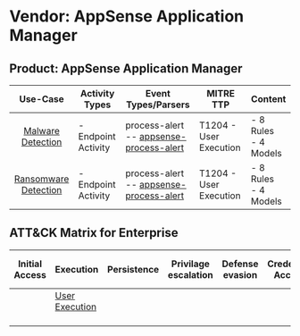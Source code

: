 Vendor: AppSense Application Manager
====================================
Product: AppSense Application Manager
-------------------------------------
|                              Use-Case                               | Activity Types      | Event Types/Parsers                                                                                    | MITRE TTP                  | Content                   |
|:-------------------------------------------------------------------:| ------------------- | ------------------------------------------------------------------------------------------------------ | -------------------------- | ------------------------- |
|    [Malware Detection](../UseCases/usecase_malware_detection.md)    | - Endpoint Activity |  process-alert<br> -- [appsense-process-alert](../Parsers/parserContent_appsense-process-alert.md)<br> | T1204 - User Execution<br> |  - 8 Rules<br> - 4 Models |
| [Ransomware Detection](../UseCases/usecase_ransomware_detection.md) | - Endpoint Activity |  process-alert<br> -- [appsense-process-alert](../Parsers/parserContent_appsense-process-alert.md)<br> | T1204 - User Execution<br> |  - 8 Rules<br> - 4 Models |

ATT&CK Matrix for Enterprise
----------------------------
| Initial Access | Execution                                                           | Persistence | Privilage escalation | Defense evasion | Credential Access | Discovery | Lateral Movement | Collection | Command and Control | Exfiltration | Impact |
| -------------- | ------------------------------------------------------------------- | ----------- | -------------------- | --------------- | ----------------- | --------- | ---------------- | ---------- | ------------------- | ------------ | ------ |
|                | [User Execution](https://attack.mitre.org/techniques/T1204)<br><br> |             |                      |                 |                   |           |                  |            |                     |              |        |